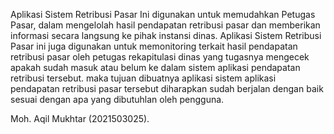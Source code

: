 Aplikasi Sistem Retribusi Pasar Ini digunakan untuk memudahkan Petugas Pasar, dalam mengelolah hasil pendapatan retribusi pasar dan memberikan informasi secara langsung ke pihak instansi dinas.
Aplikasi Sistem Retribusi Pasar ini juga digunakan untuk memonitoring terkait hasil pendapatan retribusi pasar oleh petugas rekapitulasi dinas yang tugasnya mengecek apakah sudah masuk atau belum ke dalam sistem aplikasi pendapatan retribusi tersebut.
maka tujuan dibuatnya aplikasi sistem aplikasi pendapatan retribusi pasar tersebut diharapkan sudah berjalan dengan baik sesuai dengan apa yang dibutuhlan oleh pengguna.

Moh. Aqil Mukhtar (2021503025). 
